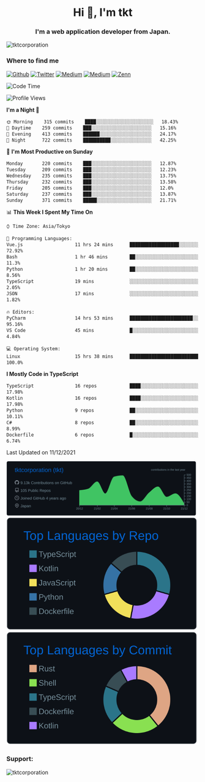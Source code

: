 <h1 align="center">Hi 👋, I'm tkt</h1>
<h3 align="center">I'm a web application developer from Japan.</h3>

<p align="left"> <img src="https://komarev.com/ghpvc/?username=tktcorporation&label=Profile%20views&color=0e75b6&style=flat" alt="tktcorporation" /> </p>

<h3>Where to find me</h3>
<p>
<a href="https://github.com/tktcorporation" target="_blank"><img alt="Github" src="https://img.shields.io/badge/GitHub-%2312100E.svg?&style=for-the-badge&logo=Github&logoColor=white" /></a>
<a href="https://twitter.com/tktcorporation" target="_blank"><img alt="Twitter" src="https://img.shields.io/badge/twitter-%231DA1F2.svg?&style=for-the-badge&logo=twitter&logoColor=white" /></a>
<a href="https://www.linkedin.com/in/tktcorporation" target="_blank"><img alt="Medium" src="https://img.shields.io/badge/linkdin-0a66c2.svg?&style=for-the-badge&logo=linkedin&logoColor=white" /></a>
<a href="https://qiita.com/tktcorporation" target="_blank"><img alt="Medium" src="https://img.shields.io/badge/qiita-55C500.svg?&style=for-the-badge&logo=qiita&logoColor=white" /></a>
<a href="https://zenn.dev/tktcorporation" target="_blank"><img alt="Zenn" src="https://img.shields.io/badge/Zenn-3EA8FF.svg?&style=for-the-badge&logo=Zenn&logoColor=white" /></a>
</p>
  
<!--START_SECTION:waka-->
![Code Time](http://img.shields.io/badge/Code%20Time-38%20hrs%2029%20mins-blue)

![Profile Views](http://img.shields.io/badge/Profile%20Views-105-blue)

**I'm a Night 🦉** 

```text
🌞 Morning    315 commits    ████░░░░░░░░░░░░░░░░░░░░░   18.43% 
🌆 Daytime    259 commits    ███░░░░░░░░░░░░░░░░░░░░░░   15.16% 
🌃 Evening    413 commits    ██████░░░░░░░░░░░░░░░░░░░   24.17% 
🌙 Night      722 commits    ██████████░░░░░░░░░░░░░░░   42.25%

```
📅 **I'm Most Productive on Sunday** 

```text
Monday       220 commits    ███░░░░░░░░░░░░░░░░░░░░░░   12.87% 
Tuesday      209 commits    ███░░░░░░░░░░░░░░░░░░░░░░   12.23% 
Wednesday    235 commits    ███░░░░░░░░░░░░░░░░░░░░░░   13.75% 
Thursday     232 commits    ███░░░░░░░░░░░░░░░░░░░░░░   13.58% 
Friday       205 commits    ███░░░░░░░░░░░░░░░░░░░░░░   12.0% 
Saturday     237 commits    ███░░░░░░░░░░░░░░░░░░░░░░   13.87% 
Sunday       371 commits    █████░░░░░░░░░░░░░░░░░░░░   21.71%

```


📊 **This Week I Spent My Time On** 

```text
⌚︎ Time Zone: Asia/Tokyo

💬 Programming Languages: 
Vue.js                   11 hrs 24 mins      ██████████████████░░░░░░░   72.92% 
Bash                     1 hr 46 mins        ██░░░░░░░░░░░░░░░░░░░░░░░   11.3% 
Python                   1 hr 20 mins        ██░░░░░░░░░░░░░░░░░░░░░░░   8.56% 
TypeScript               19 mins             ░░░░░░░░░░░░░░░░░░░░░░░░░   2.05% 
JSON                     17 mins             ░░░░░░░░░░░░░░░░░░░░░░░░░   1.82%

🔥 Editors: 
PyCharm                  14 hrs 53 mins      ███████████████████████░░   95.16% 
VS Code                  45 mins             █░░░░░░░░░░░░░░░░░░░░░░░░   4.84%

💻 Operating System: 
Linux                    15 hrs 38 mins      █████████████████████████   100.0%

```

**I Mostly Code in TypeScript** 

```text
TypeScript               16 repos            ████░░░░░░░░░░░░░░░░░░░░░   17.98% 
Kotlin                   16 repos            ████░░░░░░░░░░░░░░░░░░░░░   17.98% 
Python                   9 repos             ██░░░░░░░░░░░░░░░░░░░░░░░   10.11% 
C#                       8 repos             ██░░░░░░░░░░░░░░░░░░░░░░░   8.99% 
Dockerfile               6 repos             █░░░░░░░░░░░░░░░░░░░░░░░░   6.74%

```



 Last Updated on 11/12/2021
<!--END_SECTION:waka-->

[![](https://raw.githubusercontent.com/tktcorporation/tktcorporation/master/profile-summary-card-output/github_dark/0-profile-details.svg)](https://github.com/vn7n24fzkq/github-profile-summary-cards)
[![](https://raw.githubusercontent.com/tktcorporation/tktcorporation/master/profile-summary-card-output/github_dark/1-repos-per-language.svg)](https://github.com/vn7n24fzkq/github-profile-summary-cards) [![](https://raw.githubusercontent.com/tktcorporation/tktcorporation/master/profile-summary-card-output/github_dark/2-most-commit-language.svg)](https://github.com/vn7n24fzkq/github-profile-summary-cards)

<h3 align="left">Support:</h3>
<p><a href="https://www.buymeacoffee.com/tktcorporation"> <img align="left" src="https://cdn.buymeacoffee.com/buttons/v2/default-yellow.png" height="50" width="210" alt="tktcorporation" /></a></p><br><br>

